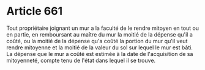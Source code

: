# Article 661

Tout propriétaire joignant un mur a la faculté de le rendre mitoyen en tout ou en partie, en remboursant au maître du mur la moitié de la dépense qu'il a coûté, ou la moitié de la dépense qu'a coûté la portion du mur qu'il veut rendre mitoyenne et la moitié de la valeur du sol sur lequel le mur est bâti. La dépense que le mur a coûté est estimée à la date de l'acquisition de sa mitoyenneté, compte tenu de l'état dans lequel il se trouve.
